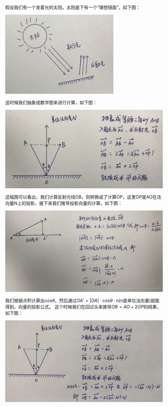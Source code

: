 
假设我们有一个发着光的太阳，太阳底下有一个“理想镜面”，如下图：

![](1.png)

这时候我们抽象成数学图来进行计算，如下图：

![](2.png)

这幅图可以看出，我们计算反射光线OB，则转换成了计算OP，这里OP是AO在法向量N上的投影，接下来我们推导投影向量的计算，如下图：

![](3.png)

我们根据点积计算出$cos\theta$，然后通过$OA' = |OA| \cdot cos\theta \cdot n$(n是单位法向量)就能得到，向量的投影公式。
这个时候我们在回过头来推导$OB = AO + 2OP$的结果，如下图：

![](4.png)